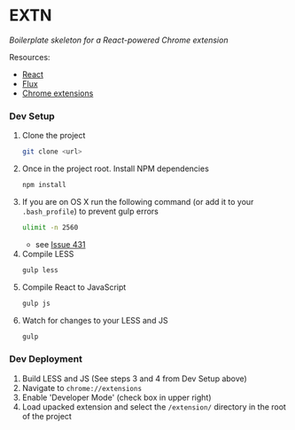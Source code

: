 # EXTN

_Boilerplate skeleton for a React-powered Chrome extension_

Resources:
* [React](http://facebook.github.io/react/)
* [Flux](https://facebook.github.io/flux/)
* [Chrome extensions](https://developer.chrome.com/extensions/getstarted)

### Dev Setup

1. Clone the project
    ```bash
    git clone <url>
    ```
2. Once in the project root. Install NPM dependencies
    ```bash
    npm install
    ```
3. If you are on OS X run the following command (or add it to your `.bash_profile`) to prevent gulp errors
    ```bash
    ulimit -n 2560
    ```
    - see [Issue 431](https://github.com/substack/node-browserify/issues/431)
3. Compile LESS
    ```bash
    gulp less
    ```
4. Compile React to JavaScript
    ```bash
    gulp js
    ```
5. Watch for changes to your LESS and JS
    ```bash
    gulp
    ```


### Dev Deployment
1. Build LESS and JS (See steps 3 and 4 from Dev Setup above)
2. Navigate to `chrome://extensions`
3. Enable 'Developer Mode' (check box in upper right)
4. Load upacked extension and select the `/extension/` directory in the root of the project